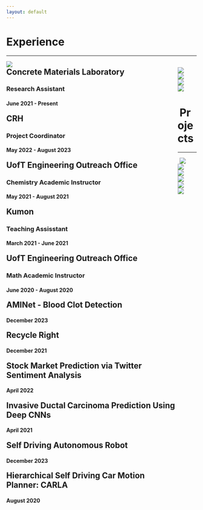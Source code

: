 ```yaml
---
layout: default
---
```

<style>
  details > summary { 
    cursor: pointer;
    list-style: none;
  }

  h2 {
    display: inline; 
  }
  
  .summary-chevron-up,
	.summary-chevron-down {
		pointer-events: none;
    position: absolute;
		background: #ffffff;
    right: 2em;
    z-index: 9;

		svg {
			display: block;
		}
	}

  .innerl {
    float: left;
    width: 90%;
    position: relative;
  }

  .innerr {
    float: left;
    width: 1%;
    position: relative;
  }

  .text {
    padding-top: 5em;
    display: block;
  }

  .on-top {
    z-index: 10;
  }

  
</style>

# Experience

---
<!-- CIMLAB -->
<div class="row">
  <div class="columnl">
    <a rel="noreferrer noopener" target="_blank" href="https://civmin.utoronto.ca/home/about-us/directory/professors/professor-karl-peterson/"><img src="/assets/img/uoft.png" 
    class="thumbnail"/></a>
  </div>
  <details class="columnr">
    <summary>
      <div class="innerl">
        <h2>Concrete Materials Laboratory</h2>
        <h3>Research Assistant</h3>
        <h4>June 2021 - Present</h4>
      </div>
      <div class="innerr">
        <div class="summary-chevron-up">
          <svg xmlns="http://www.w3.org/2000/svg" width="24" height="24" viewBox="0 0 24 24" fill="none" stroke="currentColor" stroke-width="2" stroke-linecap="round" stroke-linejoin="round" class="feather feather-chevron-down"><polyline points="6 9 12 15 18 9"></polyline></svg>
        </div>
      </div>
    </summary>
    <div class="innerr">
      <div class="summary-chevron-down on-top">
        <svg xmlns="http://www.w3.org/2000/svg" width="24" height="24" viewBox="0 0 24 24" fill="none" stroke="currentColor" stroke-width="2" stroke-linecap="round" stroke-linejoin="round" class="feather feather-chevron-up"><polyline points="18 15 12 9 6 15"></polyline></svg>
      </div>
    </div>
    <div class="text">
      <ul>
        <li>Working on a decentralized market-based task allocation algorithm to optimize trajectory planning
        for <b>heterogeneous Multi-Robot Systems</b> while leveraging a dynamic probabilistic lost person's model at Professor Beno Benhabib's Computer Integrated Manufacturing Lab (CIMLab).</li>
      </ul>
    </div>
  </details>
</div>

<!-- CRH -->
<div class="row">
  <div class="columnl">
    <a rel="noreferrer noopener" target="_blank" href="https://www.crh.com/"><img src="/assets/img/crh.png" 
    class="thumbnail"/></a>
  </div>
  <details class="columnr">
    <summary>
      <div class="innerl">
        <h2>CRH</h2>
        <h3>Project Coordinator</h3>
        <h4>May 2022 - August 2023</h4>
      </div>
      <div class="innerr">
        <div class="summary-chevron-up">
          <svg xmlns="http://www.w3.org/2000/svg" width="24" height="24" viewBox="0 0 24 24" fill="none" stroke="currentColor" stroke-width="2" stroke-linecap="round" stroke-linejoin="round" class="feather feather-chevron-down"><polyline points="6 9 12 15 18 9"></polyline></svg>
        </div>
      </div>
    </summary>
    <div class="innerr">
      <div class="summary-chevron-down on-top">
        <svg xmlns="http://www.w3.org/2000/svg" width="24" height="24" viewBox="0 0 24 24" fill="none" stroke="currentColor" stroke-width="2" stroke-linecap="round" stroke-linejoin="round" class="feather feather-chevron-up"><polyline points="18 15 12 9 6 15"></polyline></svg>
      </div>
    </div>
    <div class="text">
      <ul>
        <li>Setup and executed stressful memory tests and performed careful <b>GDDR6</b> chip tuning from multiple memory vendors based on a deep analysis of characterization results. </li>
      </ul>
    </div>
  </details>
</div>


<!-- Academic Instructor -->
<div class="row">
  <div class="columnl">
    <a rel="noreferrer noopener" target="_blank" href="https://outreach.engineering.utoronto.ca/"><img src="/assets/img/uoft.png" 
    class="thumbnail"/></a>
  </div>
  <details class="columnr">
    <summary>
      <div class="innerl">
        <h2>UofT Engineering Outreach Office</h2>
        <h3>Chemistry Academic Instructor</h3>
        <h4>May 2021 - August 2021</h4>
      </div>
      <div class="innerr">
        <div class="summary-chevron-up">
          <svg xmlns="http://www.w3.org/2000/svg" width="24" height="24" viewBox="0 0 24 24" fill="none" stroke="currentColor" stroke-width="2" stroke-linecap="round" stroke-linejoin="round" class="feather feather-chevron-down"><polyline points="6 9 12 15 18 9"></polyline></svg>
        </div>
      </div>
    </summary>
    <div class="innerr">
      <div class="summary-chevron-down on-top">
        <svg xmlns="http://www.w3.org/2000/svg" width="24" height="24" viewBox="0 0 24 24" fill="none" stroke="currentColor" stroke-width="2" stroke-linecap="round" stroke-linejoin="round" class="feather feather-chevron-up"><polyline points="18 15 12 9 6 15"></polyline></svg>
      </div>
    </div>
    <div class="text">
      <ul>
        <li>Led multiple client engagements, successfully secured an enterprise client contract worth over <b>35,000 CAD</b> for API documentation & developer environment solutions tailored to enhance <b>developer workflows</b> & <b>client engagement</b>.</li>
        <li>Steered Typebrite to specialize in transforming raw APIs into engaging documentation using <b>Large Language Models</b> and git styled <b>developer workflows</b> and collaborative documentation generation.</li>
      </ul>
    </div>
  </details>
</div>




<!-- Kumon -->
<div class="row">
  <div class="columnl">
    <a rel="noreferrer noopener" target="_blank" href="https://www.kumon.com/ca-en/"><img src="/assets/img/kumon.png" 
    class="thumbnail"/></a>
  </div>
  <details class="columnr">
    <summary>
      <div class="innerl">
        <h2>Kumon</h2>
        <h3>Teaching Assisstant</h3>
        <h4>March 2021 - June 2021</h4>
      </div>
      <div class="innerr">
        <div class="summary-chevron-up">
          <svg xmlns="http://www.w3.org/2000/svg" width="24" height="24" viewBox="0 0 24 24" fill="none" stroke="currentColor" stroke-width="2" stroke-linecap="round" stroke-linejoin="round" class="feather feather-chevron-down"><polyline points="6 9 12 15 18 9"></polyline></svg>
        </div>
      </div>
    </summary>
    <div class="innerr">
      <div class="summary-chevron-down on-top">
        <svg xmlns="http://www.w3.org/2000/svg" width="24" height="24" viewBox="0 0 24 24" fill="none" stroke="currentColor" stroke-width="2" stroke-linecap="round" stroke-linejoin="round" class="feather feather-chevron-up"><polyline points="18 15 12 9 6 15"></polyline></svg>
      </div>
    </div>
    <div class="text">
      <ul>
        <li>Developed a noise modelling technique for the car’s camera by building a custom <b>Generative Adversarial Network (GAN)</b> to accurately map from noisy images to clean images via a <b>Denoising Convolutional Neural Network (DnCNN)</b></li>
      </ul>
    </div>
  </details>
</div>

<!-- Academic Instructor -->
<div class="row">
  <div class="columnl">
    <a rel="noreferrer noopener" target="_blank" href="https://outreach.engineering.utoronto.ca/"><img src="/assets/img/uoft.png" 
    class="thumbnail"/></a>
  </div>
  <details class="columnr">
    <summary>
      <div class="innerl">
        <h2>UofT Engineering Outreach Office</h2>
        <h3>Math Academic Instructor</h3>
        <h4>June 2020 - August 2020</h4>
      </div>
      <div class="innerr">
        <div class="summary-chevron-up">
          <svg xmlns="http://www.w3.org/2000/svg" width="24" height="24" viewBox="0 0 24 24" fill="none" stroke="currentColor" stroke-width="2" stroke-linecap="round" stroke-linejoin="round" class="feather feather-chevron-down"><polyline points="6 9 12 15 18 9"></polyline></svg>
        </div>
      </div>
    </summary>
    <div class="innerr">
      <div class="summary-chevron-down on-top">
        <svg xmlns="http://www.w3.org/2000/svg" width="24" height="24" viewBox="0 0 24 24" fill="none" stroke="currentColor" stroke-width="2" stroke-linecap="round" stroke-linejoin="round" class="feather feather-chevron-up"><polyline points="18 15 12 9 6 15"></polyline></svg>
      </div>
    </div>
    <div class="text">
      <ul>
        <li>Led multiple client engagements, successfully secured an enterprise client contract worth over <b>35,000 CAD</b> for API documentation & developer environment solutions tailored to enhance <b>developer workflows</b> & <b>client engagement</b>.</li>
      </ul>
    </div>
  </details>
</div>

# Projects

---

<!-- Blood Clot Detection -->
<div class="row">
  <div class="columnl">
    <a rel="noreferrer noopener" target="_blank" href="/AMI_BloodClotDetection/FinalReport.pdf"><img src="/assets/img/BrainBlankAMI.png" 
    class="thumbnail"/></a>
  </div>
  <details class="columnr">
    <summary>
      <div class="innerl">
        <h2>AMINet - Blood Clot Detection</h2>
        <!-- <h3>Squash Colt</h3> -->
        <h4>December 2023</h4>
      </div>
      <div class="innerr">
        <div class="summary-chevron-up">
          <svg xmlns="http://www.w3.org/2000/svg" width="24" height="24" viewBox="0 0 24 24" fill="none" stroke="currentColor" stroke-width="2" stroke-linecap="round" stroke-linejoin="round" class="feather feather-chevron-down"><polyline points="6 9 12 15 18 9"></polyline></svg>
        </div>
      </div>
    </summary>
    <div class="innerr">
      <div class="summary-chevron-down on-top">
        <svg xmlns="http://www.w3.org/2000/svg" width="24" height="24" viewBox="0 0 24 24" fill="none" stroke="currentColor" stroke-width="2" stroke-linecap="round" stroke-linejoin="round" class="feather feather-chevron-up"><polyline points="18 15 12 9 6 15"></polyline></svg>
      </div>
    </div>
    <div class="text">
      <ul>
        <li>Achieved notable success by reading the <b>#8</b> rank in Pakistan in the <b>BU15</b> category as a competitive squash player.</li>
        <li><a rel="noreferrer noopener" target="_blank" href="/AMI_BloodClotDetection/FinalReport.pdf"><b>View Project</b></a></li>
      </ul>
    </div>
  </details>
</div>


<!-- PRaxis 3 - Recycle Right -->
<div class="row">
  <div class="columnl">
    <a rel="noreferrer noopener" target="_blank" href="/recycleRight/RecylceRight.pdf"><img src="/assets/img/recycleRight.png" 
    class="thumbnail"/></a>
  </div>
  <details class="columnr">
    <summary>
      <div class="innerl">
        <h2>Recycle Right</h2>
        <!-- <h3>Squash Colt</h3> -->
        <h4>December 2021</h4>
      </div>
      <div class="innerr">
        <div class="summary-chevron-up">
          <svg xmlns="http://www.w3.org/2000/svg" width="24" height="24" viewBox="0 0 24 24" fill="none" stroke="currentColor" stroke-width="2" stroke-linecap="round" stroke-linejoin="round" class="feather feather-chevron-down"><polyline points="6 9 12 15 18 9"></polyline></svg>
        </div>
      </div>
    </summary>
    <div class="innerr">
      <div class="summary-chevron-down on-top">
        <svg xmlns="http://www.w3.org/2000/svg" width="24" height="24" viewBox="0 0 24 24" fill="none" stroke="currentColor" stroke-width="2" stroke-linecap="round" stroke-linejoin="round" class="feather feather-chevron-up"><polyline points="18 15 12 9 6 15"></polyline></svg>
      </div>
    </div>
    <div class="text">
      <ul>
        <li>Achieved notable success by reading the <b>#8</b> rank in Pakistan in the <b>BU15</b> category as a competitive squash player.</li>
        <li><a rel="noreferrer noopener" target="_blank" href="/recycleRight/RecylceRight.pdf"><b>View Project</b></a></li>
      </ul>
    </div>
  </details>
</div>


<!-- PRaxis 3 - Recycle Right -->
<div class="row">
  <div class="columnl">
    <a rel="noreferrer noopener" target="_blank" href="/stockMarketPrediction/stockMarketPrediction.pdf"><img src="/assets/img/stockPred.png" 
    class="thumbnail"/></a>
  </div>
  <details class="columnr">
    <summary>
      <div class="innerl">
        <h2>Stock Market Prediction via Twitter Sentiment Analysis</h2>
        <!-- <h3>Squash Colt</h3> -->
        <h4>April 2022</h4>
      </div>
      <div class="innerr">
        <div class="summary-chevron-up">
          <svg xmlns="http://www.w3.org/2000/svg" width="24" height="24" viewBox="0 0 24 24" fill="none" stroke="currentColor" stroke-width="2" stroke-linecap="round" stroke-linejoin="round" class="feather feather-chevron-down"><polyline points="6 9 12 15 18 9"></polyline></svg>
        </div>
      </div>
    </summary>
    <div class="innerr">
      <div class="summary-chevron-down on-top">
        <svg xmlns="http://www.w3.org/2000/svg" width="24" height="24" viewBox="0 0 24 24" fill="none" stroke="currentColor" stroke-width="2" stroke-linecap="round" stroke-linejoin="round" class="feather feather-chevron-up"><polyline points="18 15 12 9 6 15"></polyline></svg>
      </div>
    </div>
    <div class="text">
      <ul>
        <li>Achieved notable success by reading the <b>#8</b> rank in Pakistan in the <b>BU15</b> category as a competitive squash player.</li>
        <li><a rel="noreferrer noopener" target="_blank" href="/stockMarketPrediction/stockMarketPrediction.pdf"><b>View Project</b></a></li>
      </ul>
    </div>
  </details>
</div>


<!-- APS360 IDC -->
<div class="row">
  <div class="columnl">
    <a rel="noreferrer noopener" target="_blank" href="/InvasiveDuctalCarcinoma/APS360_IDC_Report.pdf"><img src="/assets/img/IDC.png" 
    class="thumbnail"/></a>
  </div>
  <details class="columnr">
    <summary>
      <div class="innerl">
        <h2>Invasive Ductal Carcinoma Prediction Using Deep CNNs</h2>
        <!-- <h3>Squash Colt</h3> -->
        <h4>April 2021</h4>
      </div>
      <div class="innerr">
        <div class="summary-chevron-up">
          <svg xmlns="http://www.w3.org/2000/svg" width="24" height="24" viewBox="0 0 24 24" fill="none" stroke="currentColor" stroke-width="2" stroke-linecap="round" stroke-linejoin="round" class="feather feather-chevron-down"><polyline points="6 9 12 15 18 9"></polyline></svg>
        </div>
      </div>
    </summary>
    <div class="innerr">
      <div class="summary-chevron-down on-top">
        <svg xmlns="http://www.w3.org/2000/svg" width="24" height="24" viewBox="0 0 24 24" fill="none" stroke="currentColor" stroke-width="2" stroke-linecap="round" stroke-linejoin="round" class="feather feather-chevron-up"><polyline points="18 15 12 9 6 15"></polyline></svg>
      </div>
    </div>
    <div class="text">
      <ul>
        <li>Achieved notable success by reading the <b>#8</b> rank in Pakistan in the <b>BU15</b> category as a competitive squash player.</li>
        <li><a rel="noreferrer noopener" target="_blank" href="/InvasiveDuctalCarcinoma/APS360_IDC_Report.pdf"><b>View Project</b></a></li>
      </ul>
    </div>
  </details>
</div>

<!-- MIE444 MazeRobot -->
<div class="row">
  <div class="columnl">
    <a rel="noreferrer noopener" target="_blank" href="/MazeRobot/MazeRobot.pdf"><img src="/assets/img/robot.png" 
    class="thumbnail"/></a>
  </div>
  <details class="columnr">
    <summary>
      <div class="innerl">
        <h2>Self Driving Autonomous Robot</h2>
        <!-- <h3>Squash Colt</h3> -->
        <h4>December 2023</h4>
      </div>
      <div class="innerr">
        <div class="summary-chevron-up">
          <svg xmlns="http://www.w3.org/2000/svg" width="24" height="24" viewBox="0 0 24 24" fill="none" stroke="currentColor" stroke-width="2" stroke-linecap="round" stroke-linejoin="round" class="feather feather-chevron-down"><polyline points="6 9 12 15 18 9"></polyline></svg>
        </div>
      </div>
    </summary>
    <div class="innerr">
      <div class="summary-chevron-down on-top">
        <svg xmlns="http://www.w3.org/2000/svg" width="24" height="24" viewBox="0 0 24 24" fill="none" stroke="currentColor" stroke-width="2" stroke-linecap="round" stroke-linejoin="round" class="feather feather-chevron-up"><polyline points="18 15 12 9 6 15"></polyline></svg>
      </div>
    </div>
    <div class="text">
      <ul>
        <li>Achieved notable success by reading the <b>#8</b> rank in Pakistan in the <b>BU15</b> category as a competitive squash player.</li>
        <li><a rel="noreferrer noopener" target="_blank" href="/MazeRobot/MazeRobot.pdf"><b>View Project</b></a></li>
      </ul>
    </div>
  </details>
</div>


<!-- CARLA Self Driving car Motion Planner -->
<div class="row">
  <div class="columnl">
    <a rel="noreferrer noopener" target="_blank" href="https://github.com/ashrafya/SelfDrivingCar"><img src="/assets/img/CARLA.png" 
    class="thumbnail"/></a>
  </div>
  <details class="columnr">
    <summary>
      <div class="innerl">
        <h2>Hierarchical Self Driving Car Motion Planner: CARLA</h2>
        <h4>August 2020</h4>
      </div>
      <div class="innerr">
        <div class="summary-chevron-up">
          <svg xmlns="http://www.w3.org/2000/svg" width="24" height="24" viewBox="0 0 24 24" fill="none" stroke="currentColor" stroke-width="2" stroke-linecap="round" stroke-linejoin="round" class="feather feather-chevron-down"><polyline points="6 9 12 15 18 9"></polyline></svg>
        </div>
      </div>
    </summary>
    <div class="innerr">
      <div class="summary-chevron-down on-top">
        <svg xmlns="http://www.w3.org/2000/svg" width="24" height="24" viewBox="0 0 24 24" fill="none" stroke="currentColor" stroke-width="2" stroke-linecap="round" stroke-linejoin="round" class="feather feather-chevron-up"><polyline points="18 15 12 9 6 15"></polyline></svg>
      </div>
    </div>
    <div class="text">
      <ul>
        <li>Achieved notable success by reading the <b>#8</b> rank in Pakistan in the <b>BU15</b> category as a competitive squash player.</li>
	<li>Hey my name is Mahzabin</li>
        <li><a rel="noreferrer noopener" target="_blank" href="https://github.com/ashrafya/SelfDrivingCar"><b>View Project</b></a>  <a>, </a> <a rel="noreferrer noopener" target="_blank" href="/selfDrivingCarSpecialization/SpecializationCertificateYawarAshraf.pdf"><b>View Certificate</b></a>  </li>
      </ul>
    </div>
  </details>
</div>

